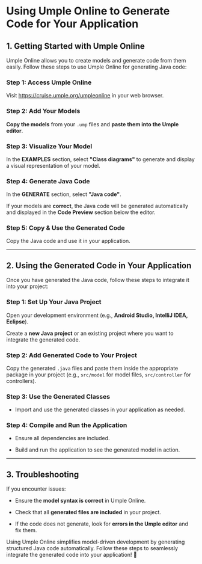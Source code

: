 # Using Umple Online to Generate Code for Your Application

## 1. Getting Started with Umple Online

Umple Online allows you to create models and generate code from them easily. Follow these steps to use Umple Online for generating Java code:

### Step 1: Access Umple Online

Visit https://cruise.umple.org/umpleonline in your web browser.

### Step 2: Add Your Models

**Copy the models** from your `.ump` files and **paste them into the Umple editor**.

### Step 3: Visualize Your Model

In the **EXAMPLES** section, select **"Class diagrams"** to generate and display a visual representation of your model.

### Step 4: Generate Java Code

In the **GENERATE** section, select **"Java code"**.

If your models are **correct**, the Java code will be generated automatically and displayed in the **Code Preview** section below the editor.

### Step 5: Copy & Use the Generated Code

Copy the Java code and use it in your application.

---

## 2. Using the Generated Code in Your Application

Once you have generated the Java code, follow these steps to integrate it into your project:

### Step 1: Set Up Your Java Project

Open your development environment (e.g., **Android Studio, IntelliJ IDEA, Eclipse**).

Create a **new Java project** or an existing project where you want to integrate the generated code.

### Step 2: Add Generated Code to Your Project

Copy the generated `.java` files and paste them inside the appropriate package in your project (e.g., `src/model` for model files, `src/controller` for controllers).

### Step 3: Use the Generated Classes

- Import and use the generated classes in your application as needed.

### Step 4: Compile and Run the Application

- Ensure all dependencies are included.

- Build and run the application to see the generated model in action.

---

## 3. Troubleshooting

If you encounter issues:

- Ensure the **model syntax is correct** in Umple Online.

- Check that all **generated files are included** in your project.

- If the code does not generate, look for **errors in the Umple editor** and fix them.

Using Umple Online simplifies model-driven development by generating structured Java code automatically. Follow these steps to seamlessly integrate the generated code into your application! 🚀
